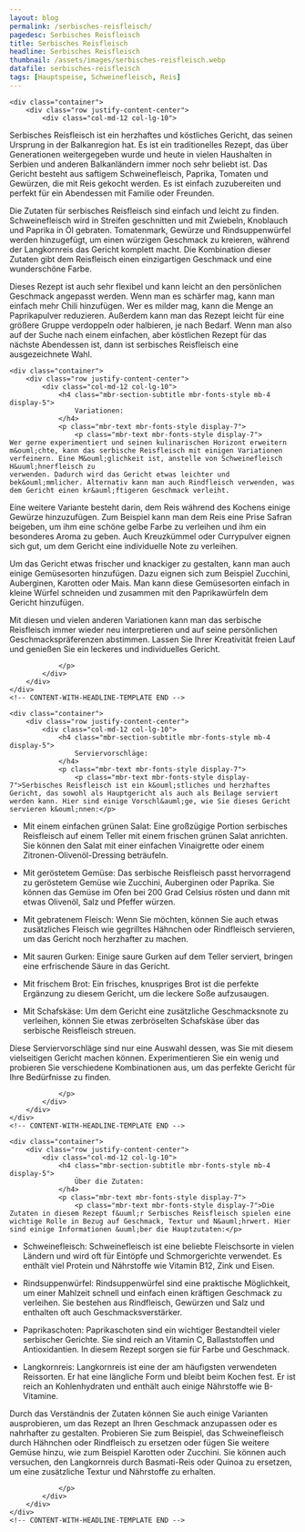```yaml
---
layout: blog
permalink: /serbisches-reisfleisch/
pagedesc: Serbisches Reisfleisch
title: Serbisches Reisfleisch
headline: Serbisches Reisfleisch
thumbnail: /assets/images/serbisches-reisfleisch.webp
datafile: serbisches-reisfleisch
tags: [Hauptspeise, Schweinefleisch, Reis]
---
```

<section data-bs-version="5.1" class="content5 cid-tyyJcTFpkx" id="content5-4">
    <!-- CONTENT-TEMPLATE START -->

    <div class="container">
        <div class="row justify-content-center">
            <div class="col-md-12 col-lg-10">
<p class="mbr-text mbr-fonts-style display-7">
    Serbisches Reisfleisch ist ein herzhaftes und k&ouml;stliches Gericht, das seinen Ursprung in der Balkanregion hat. Es ist ein traditionelles Rezept, das &uuml;ber Generationen weitergegeben wurde und heute in vielen Haushalten in
    Serbien und anderen Balkanl&auml;ndern immer noch sehr beliebt ist. Das Gericht besteht aus saftigem Schweinefleisch, Paprika, Tomaten und Gew&uuml;rzen, die mit Reis gekocht werden. Es ist einfach zuzubereiten und perfekt f&uuml;r ein
    Abendessen mit Familie oder Freunden.
</p>
<p class="mbr-text mbr-fonts-style display-7">
    Die Zutaten f&uuml;r serbisches Reisfleisch sind einfach und leicht zu finden. Schweinefleisch wird in Streifen geschnitten und mit Zwiebeln, Knoblauch und Paprika in &Ouml;l gebraten. Tomatenmark, Gew&uuml;rze und Rindsuppenw&uuml;rfel
    werden hinzugef&uuml;gt, um einen w&uuml;rzigen Geschmack zu kreieren, w&auml;hrend der Langkornreis das Gericht komplett macht. Die Kombination dieser Zutaten gibt dem Reisfleisch einen einzigartigen Geschmack und eine
    wundersch&ouml;ne Farbe.
</p>
<p class="mbr-text mbr-fonts-style display-7">
    Dieses Rezept ist auch sehr flexibel und kann leicht an den pers&ouml;nlichen Geschmack angepasst werden. Wenn man es sch&auml;rfer mag, kann man einfach mehr Chili hinzuf&uuml;gen. Wer es milder mag, kann die Menge an Paprikapulver
    reduzieren. Au&szlig;erdem kann man das Rezept leicht f&uuml;r eine gr&ouml;&szlig;ere Gruppe verdoppeln oder halbieren, je nach Bedarf. Wenn man also auf der Suche nach einem einfachen, aber k&ouml;stlichen Rezept f&uuml;r das
    n&auml;chste Abendessen ist, dann ist serbisches Reisfleisch eine ausgezeichnete Wahl.
</p>
            </div>
        </div>
    </div>
    <!-- CONTENT-TEMPLATE END -->
</section>
<section data-bs-version="5.1" class="content5 cid-tyyKwjPzVi" id="content5-5">
    <!-- CONTENT-WITH-HEADLINE-TEMPLATE START -->

    <div class="container">
        <div class="row justify-content-center">
            <div class="col-md-12 col-lg-10">
                <h4 class="mbr-section-subtitle mbr-fonts-style mb-4 display-5">
                    Variationen:
                </h4>
                <p class="mbr-text mbr-fonts-style display-7">
                    <p class="mbr-text mbr-fonts-style display-7">
    Wer gerne experimentiert und seinen kulinarischen Horizont erweitern m&ouml;chte, kann das serbische Reisfleisch mit einigen Variationen verfeinern. Eine M&ouml;glichkeit ist, anstelle von Schweinefleisch H&uuml;hnerfleisch zu
    verwenden. Dadurch wird das Gericht etwas leichter und bek&ouml;mmlicher. Alternativ kann man auch Rindfleisch verwenden, was dem Gericht einen kr&auml;ftigeren Geschmack verleiht.
</p>
<p class="mbr-text mbr-fonts-style display-7">
    Eine weitere Variante besteht darin, dem Reis w&auml;hrend des Kochens einige Gew&uuml;rze hinzuzuf&uuml;gen. Zum Beispiel kann man dem Reis eine Prise Safran beigeben, um ihm eine sch&ouml;ne gelbe Farbe zu verleihen und ihm ein
    besonderes Aroma zu geben. Auch Kreuzk&uuml;mmel oder Currypulver eignen sich gut, um dem Gericht eine individuelle Note zu verleihen.
</p>
<p class="mbr-text mbr-fonts-style display-7">
    Um das Gericht etwas frischer und knackiger zu gestalten, kann man auch einige Gem&uuml;sesorten hinzuf&uuml;gen. Dazu eignen sich zum Beispiel Zucchini, Auberginen, Karotten oder Mais. Man kann diese Gem&uuml;sesorten einfach in kleine
    W&uuml;rfel schneiden und zusammen mit den Paprikaw&uuml;rfeln dem Gericht hinzuf&uuml;gen.
</p>
<p class="mbr-text mbr-fonts-style display-7">
    Mit diesen und vielen anderen Variationen kann man das serbische Reisfleisch immer wieder neu interpretieren und auf seine pers&ouml;nlichen Geschmackspr&auml;ferenzen abstimmen. Lassen Sie Ihrer Kreativit&auml;t freien Lauf und
    genie&szlig;en Sie ein leckeres und individuelles Gericht.
</p>

                </p>
            </div>
        </div>
    </div>
    <!-- CONTENT-WITH-HEADLINE-TEMPLATE END -->
</section>
<section data-bs-version="5.1" class="content5 cid-tyyKwjPzVi" id="content5-5">
    <!-- CONTENT-WITH-HEADLINE-TEMPLATE START -->

    <div class="container">
        <div class="row justify-content-center">
            <div class="col-md-12 col-lg-10">
                <h4 class="mbr-section-subtitle mbr-fonts-style mb-4 display-5">
                    Serviervorschläge:
                </h4>
                <p class="mbr-text mbr-fonts-style display-7">
                    <p class="mbr-text mbr-fonts-style display-7">Serbisches Reisfleisch ist ein k&ouml;stliches und herzhaftes Gericht, das sowohl als Hauptgericht als auch als Beilage serviert werden kann. Hier sind einige Vorschl&auml;ge, wie Sie dieses Gericht servieren k&ouml;nnen:</p>
<ul>
    <li>
        <p class="mbr-text mbr-fonts-style display-7">
            Mit einem einfachen gr&uuml;nen Salat: Eine gro&szlig;z&uuml;gige Portion serbisches Reisfleisch auf einem Teller mit einem frischen gr&uuml;nen Salat anrichten. Sie k&ouml;nnen den Salat mit einer einfachen Vinaigrette oder
            einem Zitronen-Oliven&ouml;l-Dressing betr&auml;ufeln.
        </p>
    </li>
    <li>
        <p class="mbr-text mbr-fonts-style display-7">
            Mit ger&ouml;stetem Gem&uuml;se: Das serbische Reisfleisch passt hervorragend zu ger&ouml;stetem Gem&uuml;se wie Zucchini, Auberginen oder Paprika. Sie k&ouml;nnen das Gem&uuml;se im Ofen bei 200 Grad Celsius r&ouml;sten und
            dann mit etwas Oliven&ouml;l, Salz und Pfeffer w&uuml;rzen.
        </p>
    </li>
    <li>
        <p class="mbr-text mbr-fonts-style display-7">Mit gebratenem Fleisch: Wenn Sie m&ouml;chten, k&ouml;nnen Sie auch etwas zus&auml;tzliches Fleisch wie gegrilltes H&auml;hnchen oder Rindfleisch servieren, um das Gericht noch herzhafter zu machen.</p>
    </li>
    <li>
        <p class="mbr-text mbr-fonts-style display-7">Mit sauren Gurken: Einige saure Gurken auf dem Teller serviert, bringen eine erfrischende S&auml;ure in das Gericht.</p>
    </li>
    <li>
        <p class="mbr-text mbr-fonts-style display-7">Mit frischem Brot: Ein frisches, knuspriges Brot ist die perfekte Erg&auml;nzung zu diesem Gericht, um die leckere So&szlig;e aufzusaugen.</p>
    </li>
    <li>
        <p class="mbr-text mbr-fonts-style display-7">Mit Schafsk&auml;se: Um dem Gericht eine zus&auml;tzliche Geschmacksnote zu verleihen, k&ouml;nnen Sie etwas zerbr&ouml;selten Schafsk&auml;se &uuml;ber das serbische Reisfleisch streuen.</p>
    </li>
</ul>
<p class="mbr-text mbr-fonts-style display-7">
    Diese Serviervorschl&auml;ge sind nur eine Auswahl dessen, was Sie mit diesem vielseitigen Gericht machen k&ouml;nnen. Experimentieren Sie ein wenig und probieren Sie verschiedene Kombinationen aus, um das perfekte Gericht f&uuml;r Ihre
    Bed&uuml;rfnisse zu finden.
</p>

                </p>
            </div>
        </div>
    </div>
    <!-- CONTENT-WITH-HEADLINE-TEMPLATE END -->
</section>
<section data-bs-version="5.1" class="content5 cid-tyyKwjPzVi" id="content5-5">
    <!-- CONTENT-WITH-HEADLINE-TEMPLATE START -->

    <div class="container">
        <div class="row justify-content-center">
            <div class="col-md-12 col-lg-10">
                <h4 class="mbr-section-subtitle mbr-fonts-style mb-4 display-5">
                    Über die Zutaten:
                </h4>
                <p class="mbr-text mbr-fonts-style display-7">
                    <p class="mbr-text mbr-fonts-style display-7">Die Zutaten in diesem Rezept f&uuml;r Serbisches Reisfleisch spielen eine wichtige Rolle in Bezug auf Geschmack, Textur und N&auml;hrwert. Hier sind einige Informationen &uuml;ber die Hauptzutaten:</p>
<ul>
    <li>
        <p class="mbr-text mbr-fonts-style display-7">
            Schweinefleisch: Schweinefleisch ist eine beliebte Fleischsorte in vielen L&auml;ndern und wird oft f&uuml;r Eint&ouml;pfe und Schmorgerichte verwendet. Es enth&auml;lt viel Protein und N&auml;hrstoffe wie Vitamin B12, Zink und
            Eisen.
        </p>
    </li>
    <li>
        <p class="mbr-text mbr-fonts-style display-7">
            Rindsuppenw&uuml;rfel: Rindsuppenw&uuml;rfel sind eine praktische M&ouml;glichkeit, um einer Mahlzeit schnell und einfach einen kr&auml;ftigen Geschmack zu verleihen. Sie bestehen aus Rindfleisch, Gew&uuml;rzen und Salz und
            enthalten oft auch Geschmacksverst&auml;rker.
        </p>
    </li>
    <li>
        <p class="mbr-text mbr-fonts-style display-7">Paprikaschoten: Paprikaschoten sind ein wichtiger Bestandteil vieler serbischer Gerichte. Sie sind reich an Vitamin C, Ballaststoffen und Antioxidantien. In diesem Rezept sorgen sie f&uuml;r Farbe und Geschmack.</p>
    </li>
    <li>
        <p class="mbr-text mbr-fonts-style display-7">
            Langkornreis: Langkornreis ist eine der am h&auml;ufigsten verwendeten Reissorten. Er hat eine l&auml;ngliche Form und bleibt beim Kochen fest. Er ist reich an Kohlenhydraten und enth&auml;lt auch einige N&auml;hrstoffe wie
            B-Vitamine.
        </p>
    </li>
</ul>
<p class="mbr-text mbr-fonts-style display-7">
    Durch das Verst&auml;ndnis der Zutaten k&ouml;nnen Sie auch einige Varianten ausprobieren, um das Rezept an Ihren Geschmack anzupassen oder es nahrhafter zu gestalten. Probieren Sie zum Beispiel, das Schweinefleisch durch H&auml;hnchen
    oder Rindfleisch zu ersetzen oder f&uuml;gen Sie weitere Gem&uuml;se hinzu, wie zum Beispiel Karotten oder Zucchini. Sie k&ouml;nnen auch versuchen, den Langkornreis durch Basmati-Reis oder Quinoa zu ersetzen, um eine zus&auml;tzliche
    Textur und N&auml;hrstoffe zu erhalten.
</p>

                </p>
            </div>
        </div>
    </div>
    <!-- CONTENT-WITH-HEADLINE-TEMPLATE END -->
</section>
